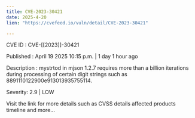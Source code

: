 ```yaml
---
title: CVE-2023-30421
date: 2025-4-20
lien: "https://cvefeed.io/vuln/detail/CVE-2023-30421"

---
```


CVE ID : CVE-[[2023]]-30421

Published :  April 19
2025
10:15 p.m. | 1 day
1 hour ago

Description : mystrtod in mjson 1.2.7 requires more than a billion iterations during processing of certain digit strings such as 8891110122900e913013935755114.

Severity: 2.9 | LOW

Visit the link for more details
such as CVSS details
affected products
timeline
and more...
